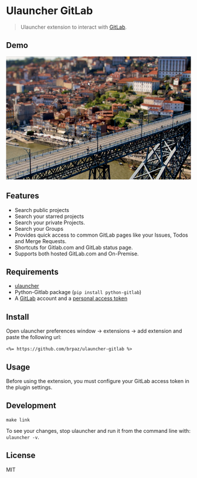 # Ulauncher GitLab

> Ulauncher extension to interact with [GitLab](https://gitlab.com/).

## Demo

![demo](demo.gif)

## Features

* Search public projects
* Search your starred projects
* Search your private Projects.
* Search your Groups
* Provides quick access to common GitLab pages like your Issues, Todos and Merge Requests.
* Shortcuts for Gitlab.com and GitLab status page.
* Supports both hosted GitLab.com and On-Premise.

## Requirements

* [ulauncher](https://ulauncher.io/)
* Python-Gitlab package (```pip install python-gitlab```)
* A [GitLab](https://gitlab.com) account and a [personal access token](https://docs.gitlab.com/ee/user/profile/personal_access_tokens.html)

## Install

Open ulauncher preferences window -> extensions -> add extension and paste the following url:

```<%= https://github.com/brpaz/ulauncher-gitlab %>```

## Usage

Before using the extension, you must configure your GitLab access token in the plugin settings.

## Development

```
make link
```

To see your changes, stop ulauncher and run it from the command line with: ```ulauncher -v```.

## License

MIT
